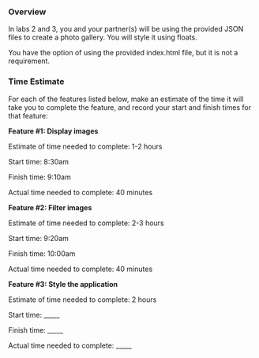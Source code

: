 ### Overview 

In labs 2 and 3, you and your partner(s) will be using the provided JSON files to create a photo gallery. You will style it using floats.

You have the option of using the provided index.html file, but it is not a requirement.

### Time Estimate

For each of the features listed below, make an estimate of the time it will take you to complete the feature, and record your start and finish times for that feature:

**Feature #1: Display images**

Estimate of time needed to complete: 1-2 hours

Start time: 8:30am

Finish time: 9:10am

Actual time needed to complete: 40 minutes

**Feature #2: Filter images**

Estimate of time needed to complete: 2-3 hours

Start time: 9:20am

Finish time: 10:00am

Actual time needed to complete: 40 minutes

**Feature #3: Style the application**

Estimate of time needed to complete: 2 hours

Start time: _____

Finish time: _____

Actual time needed to complete: _____
